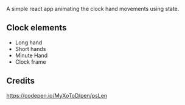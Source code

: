 A simple react app animating the clock hand movements using state.

## Clock elements
* Long hand
* Short hands
* Minute Hand
* Clock frame

## Credits
https://codepen.io/MyXoToD/pen/psLen
